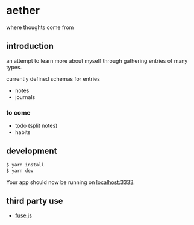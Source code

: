 # aether

where thoughts come from

## introduction

an attempt to learn more about myself through gathering entries of many types.

currently defined schemas for entries

- notes
- journals

### to come

- todo (split notes)
- habits

## development

```sh
$ yarn install
$ yarn dev
```

Your app should now be running on [localhost:3333](http://localhost:3333/).

## third party use

- [fuse.js](https://github.com/krisk/fuse#options)
